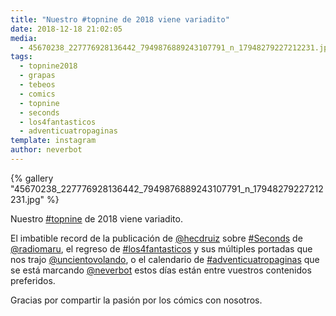 ```yaml
---
title: "Nuestro #topnine de 2018 viene variadito"
date: 2018-12-18 21:02:05
media: 
  - 45670238_227776928136442_7949876889243107791_n_17948279227212231.jpg
tags: 
  - topnine2018
  - grapas
  - tebeos
  - comics
  - topnine
  - seconds
  - los4fantasticos
  - adventicuatropaginas
template: instagram
author: neverbot
---
```


{% gallery "45670238_227776928136442_7949876889243107791_n_17948279227212231.jpg" %}

Nuestro [#topnine](/etiquetas/topnine) de 2018 viene variadito.

El imbatible record de la publicación de [@hecdruiz](https://instagram.com/hecdruiz) sobre [#Seconds](/etiquetas/seconds) de [@radiomaru](https://instagram.com/radiomaru), el regreso de [#los4fantasticos](/etiquetas/los4fantasticos) y sus múltiples portadas que nos trajo [@uncientovolando](https://instagram.com/uncientovolando), o el calendario de [#adventicuatropaginas](/etiquetas/adventicuatropaginas) que se está marcando [@neverbot](https://instagram.com/neverbot) estos días están entre vuestros contenidos preferidos.

Gracias por compartir la pasión por los cómics con nosotros.
